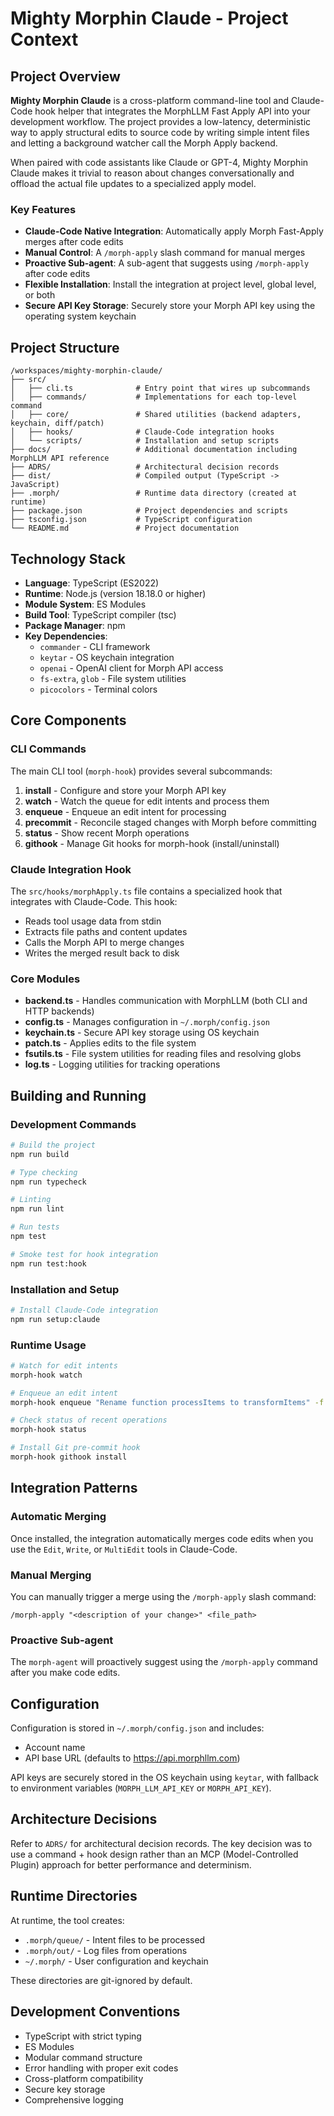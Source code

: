 # Mighty Morphin Claude - Project Context

## Project Overview

**Mighty Morphin Claude** is a cross-platform command-line tool and Claude-Code hook helper that integrates the MorphLLM Fast Apply API into your development workflow. The project provides a low-latency, deterministic way to apply structural edits to source code by writing simple intent files and letting a background watcher call the Morph Apply backend.

When paired with code assistants like Claude or GPT-4, Mighty Morphin Claude makes it trivial to reason about changes conversationally and offload the actual file updates to a specialized apply model.

### Key Features

- **Claude-Code Native Integration**: Automatically apply Morph Fast-Apply merges after code edits
- **Manual Control**: A `/morph-apply` slash command for manual merges
- **Proactive Sub-agent**: A sub-agent that suggests using `/morph-apply` after code edits
- **Flexible Installation**: Install the integration at project level, global level, or both
- **Secure API Key Storage**: Securely store your Morph API key using the operating system keychain

## Project Structure

```
/workspaces/mighty-morphin-claude/
├── src/
│   ├── cli.ts              # Entry point that wires up subcommands
│   ├── commands/           # Implementations for each top-level command
│   ├── core/               # Shared utilities (backend adapters, keychain, diff/patch)
│   ├── hooks/              # Claude-Code integration hooks
│   └── scripts/            # Installation and setup scripts
├── docs/                   # Additional documentation including MorphLLM API reference
├── ADRS/                   # Architectural decision records
├── dist/                   # Compiled output (TypeScript -> JavaScript)
├── .morph/                 # Runtime data directory (created at runtime)
├── package.json            # Project dependencies and scripts
├── tsconfig.json           # TypeScript configuration
└── README.md               # Project documentation
```

## Technology Stack

- **Language**: TypeScript (ES2022)
- **Runtime**: Node.js (version 18.18.0 or higher)
- **Module System**: ES Modules
- **Build Tool**: TypeScript compiler (tsc)
- **Package Manager**: npm
- **Key Dependencies**:
  - `commander` - CLI framework
  - `keytar` - OS keychain integration
  - `openai` - OpenAI client for Morph API access
  - `fs-extra`, `glob` - File system utilities
  - `picocolors` - Terminal colors

## Core Components

### CLI Commands

The main CLI tool (`morph-hook`) provides several subcommands:

1. **install** - Configure and store your Morph API key
2. **watch** - Watch the queue for edit intents and process them
3. **enqueue** - Enqueue an edit intent for processing
4. **precommit** - Reconcile staged changes with Morph before committing
5. **status** - Show recent Morph operations
6. **githook** - Manage Git hooks for morph-hook (install/uninstall)

### Claude Integration Hook

The `src/hooks/morphApply.ts` file contains a specialized hook that integrates with Claude-Code. This hook:

- Reads tool usage data from stdin
- Extracts file paths and content updates
- Calls the Morph API to merge changes
- Writes the merged result back to disk

### Core Modules

- **backend.ts** - Handles communication with MorphLLM (both CLI and HTTP backends)
- **config.ts** - Manages configuration in `~/.morph/config.json`
- **keychain.ts** - Secure API key storage using OS keychain
- **patch.ts** - Applies edits to the file system
- **fsutils.ts** - File system utilities for reading files and resolving globs
- **log.ts** - Logging utilities for tracking operations

## Building and Running

### Development Commands

```bash
# Build the project
npm run build

# Type checking
npm run typecheck

# Linting
npm run lint

# Run tests
npm test

# Smoke test for hook integration
npm run test:hook
```

### Installation and Setup

```bash
# Install Claude-Code integration
npm run setup:claude
```

### Runtime Usage

```bash
# Watch for edit intents
morph-hook watch

# Enqueue an edit intent
morph-hook enqueue "Rename function processItems to transformItems" -f "src/**/*.ts"

# Check status of recent operations
morph-hook status

# Install Git pre-commit hook
morph-hook githook install
```

## Integration Patterns

### Automatic Merging

Once installed, the integration automatically merges code edits when you use the `Edit`, `Write`, or `MultiEdit` tools in Claude-Code.

### Manual Merging

You can manually trigger a merge using the `/morph-apply` slash command:

```
/morph-apply "<description of your change>" <file_path>
```

### Proactive Sub-agent

The `morph-agent` will proactively suggest using the `/morph-apply` command after you make code edits.

## Configuration

Configuration is stored in `~/.morph/config.json` and includes:
- Account name
- API base URL (defaults to https://api.morphllm.com)

API keys are securely stored in the OS keychain using `keytar`, with fallback to environment variables (`MORPH_LLM_API_KEY` or `MORPH_API_KEY`).

## Architecture Decisions

Refer to `ADRS/` for architectural decision records. The key decision was to use a command + hook design rather than an MCP (Model-Controlled Plugin) approach for better performance and determinism.

## Runtime Directories

At runtime, the tool creates:
- `.morph/queue/` - Intent files to be processed
- `.morph/out/` - Log files from operations
- `~/.morph/` - User configuration and keychain

These directories are git-ignored by default.

## Development Conventions

- TypeScript with strict typing
- ES Modules
- Modular command structure
- Error handling with proper exit codes
- Cross-platform compatibility
- Secure key storage
- Comprehensive logging